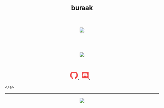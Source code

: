 <h2 align="center">
    <strong>buraak</strong>
</h2>
<p align="center">

<br>
<br>
<a href="https://github.com/buraakx0/">
        <img src="https://komarev.com/ghpvc/?username=buraakx0&color=red" />
  </a> 
<br>

</p>
&nbsp;
<p align="center">
<br>
<a href="https://discord.com/users/795381387771379753">
        <img src="https://lanyard.cnrad.dev/api/795381387771379753?idleMessage=%22May%20The%20Code%20Be%20With%20you%22&borderRadius=25px" />
    </a>
</p>
&nbsp;
<p align="center">
    <a href="https://github.com/buraakx0/">
        <img src="./assets/icons/other/github-solid.svg/" width="25px" />
    </a>
    &nbsp;
    <a href="https://discord.com/users/795381387771379753">
        <img src="./assets/icons/other/discord-solid.svg/" width="25px" />
    </a>
    &nbsp;
    &nbsp;
    
    </a>
    
</p>
<hr/>
<p align="center">
    <a href="https://github.com/buraakx0/">
        <img src="https://github-readme-streak-stats.herokuapp.com?user=buraakx0&hide_border=true&background=0D1117&currStreakLabel=FFFFFF&sideLabels=FFFFFF&currStreakNum=FFFFFF&dates=FFFFFF&sideNums=FFFFFF&fire=f04848&ring=f04848&stroke=FFFFFFFF)](https://git.io/streak-stats" />
  </a> 
<br>
</p>
